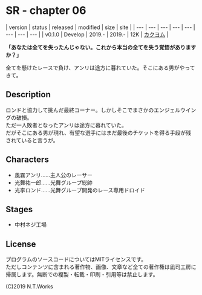 # SR - chapter 06

| version | status | released | modified | size | site |
| --- | --- | --- | --- | --- | --- | --- | --- |
| v0.1.0 | Develop | 2019.- | 2019.- | 12K | [カクヨム](https://kakuyomu.jp/) |

**「あなたは全てを失ったんじゃない。これから本当の全てを失う覚悟がありますか？」**

全てを懸けたレースで負け、アンリは途方に暮れていた。そこにある男がやってきて。

## Description

ロンドと協力して挑んだ最終コーナー。しかしそこでまさかのエンジェルウイングの破損。  
ただ一人敗者となったアンリは途方に暮れていた。  
だがそこにある男が現れ、有望な選手にはまだ最後のチケットを得る手段が残されていると言うが。

## Characters

- 風霧アンリ……主人公のレーサー
- 光舞祐一郎……光舞グループ総帥
- 光李ロンド……光舞グループ開発のレース専用ドロイド

## Stages

- 中村ネジ工場

## License

プログラムのソースコードについてはMITライセンスです。  
ただしコンテンツに含まれる著作物、画像、文章など全ての著作権は凪司工房に帰属します。無断での複製・転載・印刷・引用等は禁止します。

(C)2019 N.T.Works

